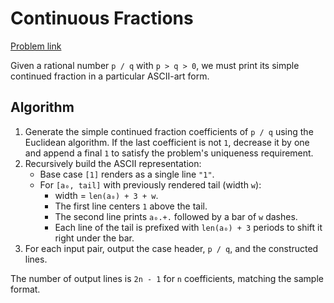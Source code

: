# Continuous Fractions

[Problem link](https://www.spoj.com/problems/CFRAC/)

Given a rational number `p / q` with `p > q > 0`, we must print its simple
continued fraction in a particular ASCII-art form.

## Algorithm

1. Generate the simple continued fraction coefficients of `p / q` using the
   Euclidean algorithm.  If the last coefficient is not `1`, decrease it by one
   and append a final `1` to satisfy the problem's uniqueness requirement.
2. Recursively build the ASCII representation:
   - Base case `[1]` renders as a single line `"1"`.
   - For `[a₀, tail]` with previously rendered tail (width `w`):
     * width = `len(a₀) + 3 + w`.
     * The first line centers `1` above the tail.
     * The second line prints `a₀.+.` followed by a bar of `w` dashes.
     * Each line of the tail is prefixed with `len(a₀) + 3` periods to shift it
       right under the bar.
3. For each input pair, output the case header, `p / q`, and the constructed
   lines.

The number of output lines is `2n - 1` for `n` coefficients, matching the sample
format.
